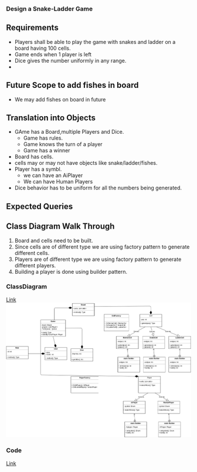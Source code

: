 ### Design a Snake-Ladder Game

## Requirements
- Players shall be able to play the game with snakes and ladder on a board having 100 cells.
- Game ends when 1 player is left
- Dice gives the number uniformly in any range.
- 
## Future Scope to add fishes in board
- We may add fishes on board in future

## Translation into Objects
- GAme has a Board,multiple Players and Dice. 
  - Game has rules.
  - Game knows the turn of a player
  - Game has a winner
- Board has cells.
- cells may or may not have objects like snake/ladder/fishes.
- Player has a symbl.
  - we can have an AiPlayer
  - We can have Human Players
- Dice behavior has to be uniform for all the numbers being generated.

## Expected Queries


## Class Diagram Walk Through
1. Board and cells need to be built.
2. Since cells are of different type we are using factory pattern to generate different cells.
3. Players are of different type we are using factory pattern to generate different players.
4. Building a player is done using builder pattern.


### ClassDiagram
[Link](https://github.com/LearningsLab/BoilerPlates/blob/main/SnakeLadder/Snake%26Ladder.drawio.png)
<img src="https://github.com/LearningsLab/BoilerPlates/blob/main/SnakeLadder/Snake%26Ladder.drawio.png?raw=true" >

### Code 
[Link](https://github.com/LearningsLab/BoilerPlates/tree/main/SnakeLadder)